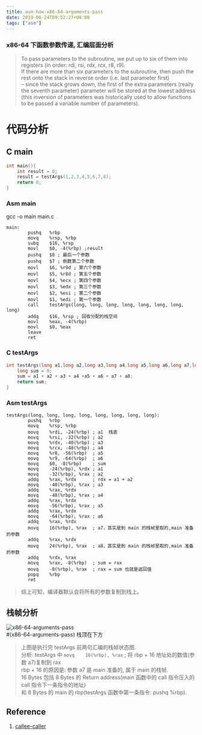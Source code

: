 ```yaml
---
title: asm-how-x86-64-arguments-pass
date: 2019-06-24T09:52:27+08:00
tags: ["asm"]
---
```

### x86-64 下函数参数传递, 汇编层面分析

> To pass parameters to the subroutine, we put up to six of them into registers (in order: rdi, rsi, rdx, rcx, r8, r9).  
> If there are more than six parameters to the subroutine, then push the rest onto the stack in reverse order (i.e. last parameter first)  
> – since the stack grows down, the first of the extra parameters (really the seventh parameter) parameter will be stored at the lowest address (this inversion of parameters was historically used to allow functions to be passed a variable number of parameters).

# 代码分析

## C main

```c
int main(){
    int result = 0;
    result = testArgs(1,2,3,4,5,6,7,8);
    return 0;
}

```

### Asm main 

gcc -o main main.c

```gas
main:
        pushq   %rbp
        movq    %rsp, %rbp
        subq    $16, %rsp
        movl    $0, -4(%rbp) ;result
        pushq   $8 ; 最后一个参数
        pushq   $7 ; 倒数第二个参数
        movl    $6, %r9d ; 第六个参数
        movl    $5, %r8d ; 第五个参数
        movl    $4, %ecx ; 第四个参数
        movl    $3, %edx ; 第三个参数
        movl    $2, %esi ; 第二个参数
        movl    $1, %edi ; 第一个参数
        call    testArgs(long, long, long, long, long, long, long, long)
        addq    $16, %rsp ; 回收分配的栈空间
        movl    %eax, -4(%rbp)
        movl    $0, %eax
        leave
        ret
```

### C testArgs

```c
int testArgs(long a1,long a2,long a3,long a4,long a5,long a6,long a7,long a8){
    long sum = 0;
    sum = a1 + a2 + a3 + a4 +a5 + a6 + a7 + a8;
    return sum;
}
```

### Asm testArgs

```x86asm
testArgs(long, long, long, long, long, long, long, long):
        pushq   %rbp
        movq    %rsp, %rbp
        movq    %rdi, -24(%rbp) ; a1  栈底
        movq    %rsi, -32(%rbp) ; a2
        movq    %rdx, -40(%rbp) ; a3
        movq    %rcx, -48(%rbp) ; a4
        movq    %r8, -56(%rbp)  ; a5
        movq    %r9, -64(%rbp)  ; a6
        movq    $0, -8(%rbp)    ; sum
        movq    -24(%rbp), %rdx ; a1
        movq    -32(%rbp), %rax ; a2
        addq    %rax, %rdx      ; rdx = a1 + a2
        movq    -40(%rbp), %rax ; a3
        addq    %rax, %rdx
        movq    -48(%rbp), %rax ; a4
        addq    %rax, %rdx
        movq    -56(%rbp), %rax ; a5
        addq    %rax, %rdx
        movq    -64(%rbp), %rax ; a6
        addq    %rax, %rdx
        movq    16(%rbp), %rax  ; a7，其实是到 main 的栈帧里取的,main 准备的参数
        addq    %rax, %rdx
        movq    24(%rbp), %rax  ; a8，其实是到 main 的栈帧里取的,main 准备的参数
        addq    %rdx, %rax
        movq    %rax, -8(%rbp)  ; sum = rax
        movq    -8(%rbp), %rax  ; rax = sum 也就是返回值
        popq    %rbp
        ret
```

> 综上可知，编译器默认会将所有的参数复制到栈上。

## 栈帧分析

![x86-64-arguments-pass](https://github.com/stardustman/pictures/raw/main/img/x86-64-arguments-pass.png)  
#(x86-64-arguments-pass) 栈顶在下方
> 上图是执行完 testArgs 前两句汇编的栈帧状态图.  
> 分析:
> testArgs 中 `movq    16(%rbp), %rax`  ; 将 rbp + 16 地址处的数值(参数 a7)复制到 rax  
rbp + 16 的原因是: 参数 a7 是 main 准备的, 属于 main 的栈帧.  
16 Bytes 包括 8 Bytes 的 Return address(main 函数中的 call 指令压入的 call 指令下一条指令的地址)  
和 8 Bytes 的 main 的 rbp(testArgs 函数中第一条指令: pushq %rbp).

## Reference

1. [callee-caller](http://web.stanford.edu/class/cs107/guide/x86-64.html)
